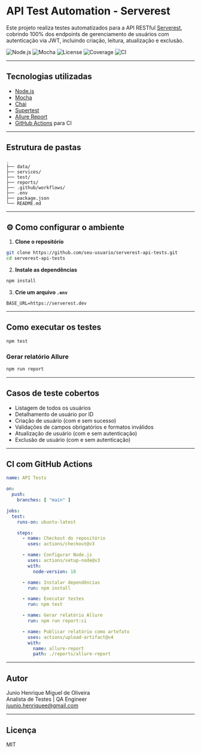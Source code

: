# API Test Automation - Serverest

Este projeto realiza testes automatizados para a API RESTful [Serverest](https://serverest.dev/#/), cobrindo 100% dos endpoints de gerenciamento de usuários com autenticação via JWT, incluindo criação, leitura, atualização e exclusão.

![Node.js](https://img.shields.io/badge/node.js-18.x-green.svg)
![Mocha](https://img.shields.io/badge/tested%20with-mocha-blue.svg)
![License](https://img.shields.io/badge/license-MIT-blue.svg)
![Coverage](https://img.shields.io/badge/coverage-100%25-brightgreen.svg)
![CI](https://github.com/juniohenrique/opah-api/actions/workflows/ci.yml/badge.svg)


---

## Tecnologias utilizadas

- [Node.js](https://nodejs.org/)
- [Mocha](https://mochajs.org/)
- [Chai](https://www.chaijs.com/)
- [Supertest](https://github.com/ladjs/supertest)
- [Allure Report](https://docs.qameta.io/allure/)
- [GitHub Actions](https://github.com/features/actions) para CI

---

## Estrutura de pastas

```
.
├── data/
├── services/
├── test/
├── reports/
├── .github/workflows/
├── .env
├── package.json
└── README.md
```

---

## ⚙️ Como configurar o ambiente

1. **Clone o repositório**

```bash
git clone https://github.com/seu-usuario/serverest-api-tests.git
cd serverest-api-tests
```

2. **Instale as dependências**

```bash
npm install
```

3. **Crie um arquivo `.env`**

```env
BASE_URL=https://serverest.dev
```

---

## Como executar os testes

```bash
npm test
```

### Gerar relatório Allure

```bash
npm run report
```

---

## Casos de teste cobertos

-  Listagem de todos os usuários
-  Detalhamento de usuário por ID
-  Criação de usuário (com e sem sucesso)
-  Validações de campos obrigatórios e formatos inválidos
-  Atualização de usuário (com e sem autenticação)
-  Exclusão de usuário (com e sem autenticação)

---

##  CI com GitHub Actions

```yaml
name: API Tests

on:
  push:
    branches: [ "main" ]

jobs:
  test:
    runs-on: ubuntu-latest

    steps:
      - name: Checkout do repositório
        uses: actions/checkout@v3

      - name: Configurar Node.js
        uses: actions/setup-node@v3
        with:
          node-version: 18

      - name: Instalar dependências
        run: npm install

      - name: Executar testes
        run: npm test

      - name: Gerar relatório Allure
        run: npm run report:ci

      - name: Publicar relatório como artefato
        uses: actions/upload-artifact@v4
        with:
          name: allure-report
          path: ./reports/allure-report
```

---

##  Autor

Junio Henrique Miguel de Oliveira  
Analista de Testes | QA Engineer  
 [juunio.henriquee@gmail.com](mailto:juunio.henriquee@gmail.com)

---

## Licença

MIT
